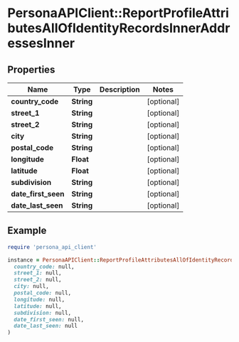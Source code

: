 # PersonaAPIClient::ReportProfileAttributesAllOfIdentityRecordsInnerAddressesInner

## Properties

| Name | Type | Description | Notes |
| ---- | ---- | ----------- | ----- |
| **country_code** | **String** |  | [optional] |
| **street_1** | **String** |  | [optional] |
| **street_2** | **String** |  | [optional] |
| **city** | **String** |  | [optional] |
| **postal_code** | **String** |  | [optional] |
| **longitude** | **Float** |  | [optional] |
| **latitude** | **Float** |  | [optional] |
| **subdivision** | **String** |  | [optional] |
| **date_first_seen** | **String** |  | [optional] |
| **date_last_seen** | **String** |  | [optional] |

## Example

```ruby
require 'persona_api_client'

instance = PersonaAPIClient::ReportProfileAttributesAllOfIdentityRecordsInnerAddressesInner.new(
  country_code: null,
  street_1: null,
  street_2: null,
  city: null,
  postal_code: null,
  longitude: null,
  latitude: null,
  subdivision: null,
  date_first_seen: null,
  date_last_seen: null
)
```


